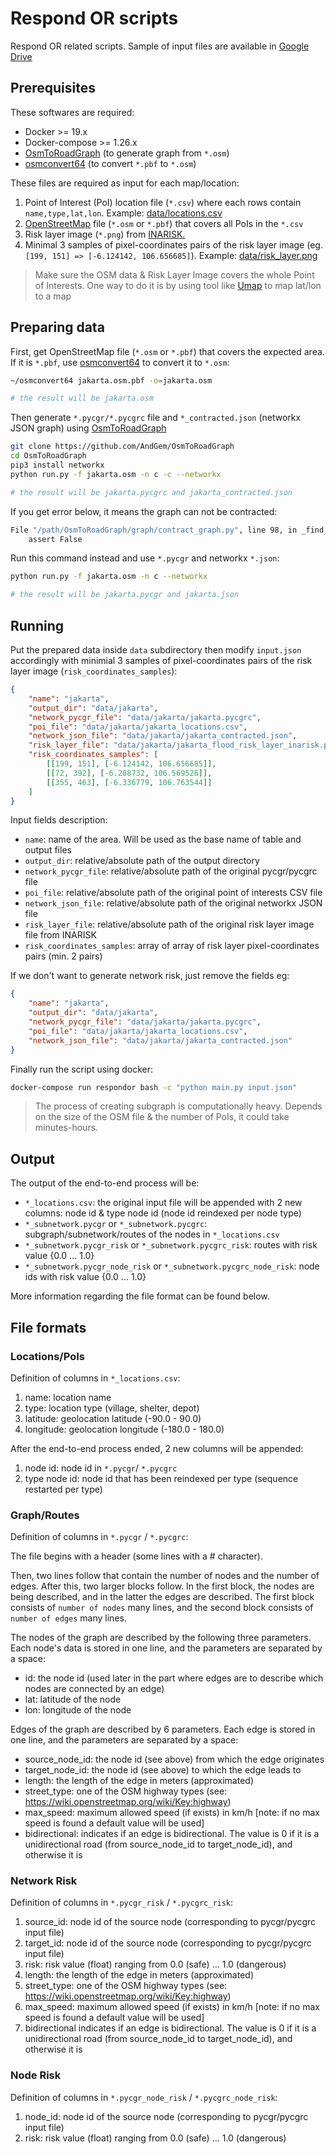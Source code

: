 # Respond OR scripts

Respond OR related scripts. Sample of input files are available in [Google Drive](https://drive.google.com/drive/folders/1eOyR4GRGnSqLTzOl_rRk7EaK216bSXWH)

## Prerequisites

These softwares are required:

* Docker >= 19.x
* Docker-compose >= 1.26.x
* [OsmToRoadGraph](https://github.com/AndGem/OsmToRoadGraph) (to generate graph from `*.osm`)
* [osmconvert64](http://m.m.i24.cc/osmconvert64) (to convert `*.pbf` to `*.osm`)

These files are required as input for each map/location:

1. Point of Interest (PoI) location file (`*.csv`) where each rows contain `name,type,lat,lon`. Example: [data/locations.csv](data/locations.csv)
1. [OpenStreetMap](https://www.openstreetmap.org) file (`*.osm` or `*.pbf`) that covers all PoIs in the `*.csv`
1. Risk layer image (`*.png`) from [INARISK.](http://service1.inarisk.bnpb.go.id:6080/arcgis/rest/services/inaRISK)
1. Minimal 3 samples of pixel-coordinates pairs of the risk layer image (eg. `[199, 151] => [-6.124142, 106.656685]`). Example: [data/risk_layer.png](data/risk_layer.png)

> Make sure the OSM data & Risk Layer Image covers the whole Point of Interests. One way to do it is by using tool like [Umap](http://umap.openstreetmap.fr/) to map lat/lon to a map

## Preparing data

First, get OpenStreetMap file (`*.osm` or `*.pbf`) that covers the expected area. If it is `*.pbf`, use [osmconvert64](http://m.m.i24.cc/osmconvert64) to convert it to `*.osm`:

```bash
~/osmconvert64 jakarta.osm.pbf -o=jakarta.osm

# the result will be jakarta.osm
```

Then generate `*.pycgr/*.pycgrc` file and `*_contracted.json` (networkx JSON graph) using [OsmToRoadGraph](https://github.com/AndGem/OsmToRoadGraph)

```bash
git clone https://github.com/AndGem/OsmToRoadGraph
cd OsmToRoadGraph
pip3 install networkx
python run.py -f jakarta.osm -n c -c --networkx

# the result will be jakarta.pycgrc and jakarta_contracted.json
```
If you get error below, it means the graph can not be contracted:

```bash
File "/path/OsmToRoadGraph/graph/contract_graph.py", line 98, in _find_edges_to_merge
    assert False
```

Run this command instead and use `*.pycgr` and networkx `*.json`:

```bash
python run.py -f jakarta.osm -n c --networkx

# the result will be jakarta.pycgr and jakarta.json
```

## Running

Put the prepared data inside `data` subdirectory then modify `input.json` accordingly with minimial 3 samples of pixel-coordinates pairs of the risk layer image (`risk_coordinates_samples`):

```json
{
    "name": "jakarta",
    "output_dir": "data/jakarta",
    "network_pycgr_file": "data/jakarta/jakarta.pycgrc",
    "poi_file": "data/jakarta/jakarta_locations.csv",
    "network_json_file": "data/jakarta/jakarta_contracted.json",    
    "risk_layer_file": "data/jakarta/jakarta_flood_risk_layer_inarisk.png",
    "risk_coordinates_samples": [
        [[199, 151], [-6.124142, 106.656685]],
        [[72, 392], [-6.288732, 106.569526]],
        [[355, 463], [-6.336779, 106.763544]]
    ]
}
```

Input fields description:

* `name`: name of the area. Will be used as the base name of table and output files
* `output_dir`: relative/absolute path of the output directory
* `network_pycgr_file`: relative/absolute path of the original pycgr/pycgrc file
* `poi_file`: relative/absolute path of the original point of interests CSV file
* `network_json_file`: relative/absolute path of the original networkx JSON file
* `risk_layer_file`: relative/absolute path of the original risk layer image file from INARISK
* `risk_coordinates_samples`: array of array of risk layer pixel-coordinates pairs (min. 2 pairs)

If we don't want to generate network risk, just remove the fields eg:


```json
{
    "name": "jakarta",
    "output_dir": "data/jakarta",
    "network_pycgr_file": "data/jakarta/jakarta.pycgrc",
    "poi_file": "data/jakarta/jakarta_locations.csv",
    "network_json_file": "data/jakarta/jakarta_contracted.json"
}
```

Finally run the script using docker:

```bash
docker-compose run respondor bash -c "python main.py input.json"
```
> The process of creating subgraph is computationally heavy. Depends on the size of the OSM file & the number of PoIs, it could take minutes-hours. 

## Output

The output of the end-to-end process will be:

* `*_locations.csv`: the original input file will be appended with 2 new columns: node id & type node id (node id reindexed per node type)
* `*_subnetwork.pycgr` or `*_subnetwork.pycgrc`: subgraph/subnetwork/routes of the nodes in `*_locations.csv`
* `*_subnetwork.pycgr_risk` or `*_subnetwork.pycgrc_risk`: routes with risk value {0.0 ... 1.0}
* `*_subnetwork.pycgr_node_risk` or `*_subnetwork.pycgrc_node_risk`: node ids with risk value {0.0 ... 1.0}

More information regarding the file format can be found below.

## File formats

### Locations/PoIs

Definition of columns in `*_locations.csv`:

1. name: location name
1. type: location type (village, shelter, depot)
1. latitude: geolocation latitude (-90.0 - 90.0)
1. longitude: geolocation longitude (-180.0 - 180.0)

After the end-to-end process ended, 2 new columns will be appended:

1. node id: node id in `*.pycgr`/ `*.pycgrc`
1. type node id: node id that has been reindexed per type (sequence restarted per type)

### Graph/Routes

Definition of columns in `*.pycgr` / `*.pycgrc`:

The file begins with a header (some lines with a # character).

Then, two lines follow that contain the number of nodes and the number of edges. After this, two larger blocks follow. In the first block, the nodes are being described, and in the latter the edges are described. The first block consists of `number of nodes` many lines, and the second block consists of `number of edges` many lines.

The nodes of the graph are described by the following three parameters. Each node's data is stored in one line, and the parameters are separated by a space:
* id: the node id (used later in the part where edges are to describe which nodes are connected by an edge)
* lat: latitude of the node
* lon: longitude of the node

Edges of the graph are described by 6 parameters. Each edge is stored in one line, and the parameters are separated by a space:

* source_node_id: the node id (see above) from which the edge originates
* target_node_id: the node id (see above) to which the edge leads to
* length: the length of the edge in meters (approximated)
* street_type: one of the OSM highway types (see: https://wiki.openstreetmap.org/wiki/Key:highway)
* max_speed: maximum allowed speed (if exists) in km/h [note: if no max speed is found a default value will be used]
* bidirectional: indicates if an edge is bidirectional. The value is 0 if it is a unidirectional road (from source_node_id to target_node_id), and otherwise it is 

### Network Risk

Definition of columns in `*.pycgr_risk` / `*.pycgrc_risk`:

1. source_id: node id of the source node (corresponding to pycgr/pycgrc input file)
1. target_id: node id of the source node (corresponding to pycgr/pycgrc input file)
1. risk: risk value (float) ranging from 0.0 (safe) … 1.0 (dangerous)
1. length: the length of the edge in meters (approximated)
1. street_type: one of the OSM highway types (see: https://wiki.openstreetmap.org/wiki/Key:highway)
1. max_speed: maximum allowed speed (if exists) in km/h [note: if no max speed is found a default value will be used]
1. bidirectional indicates if an edge is bidirectional. The value is 0 if it is a unidirectional road (from source_node_id to target_node_id), and otherwise it is 

### Node Risk

Definition of columns in `*.pycgr_node_risk` / `*.pycgrc_node_risk`:

1. node_id: node id of the source node (corresponding to pycgr/pycgrc input file)
1. risk: risk value (float) ranging from 0.0 (safe) … 1.0 (dangerous)
